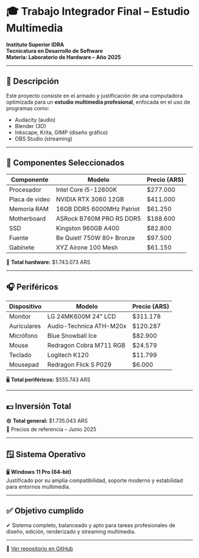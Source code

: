# 🎓 Trabajo Integrador Final – Estudio Multimedia

**Instituto Superior IDRA**  
**Tecnicatura en Desarrollo de Software**  
**Materia: Laboratorio de Hardware – Año 2025**

---

## 📘 Descripción

Este proyecto consiste en el armado y justificación de una computadora optimizada para un **estudio multimedia profesional**, enfocada en el uso de programas como:

- Audacity (audio)
- Blender (3D)
- Inkscape, Krita, GIMP (diseño gráfico)
- OBS Studio (streaming)

---

## 🧾 Componentes Seleccionados

| Componente              | Modelo                             | Precio (ARS)     |
|-------------------------|-------------------------------------|------------------|
| Procesador              | Intel Core i5-12600K                | $277.000         |
| Placa de video          | NVIDIA RTX 3060 12GB                | $411.000         |
| Memoria RAM             | 16GB DDR5 6000MHz Patriot           | $61.250          |
| Motherboard             | ASRock B760M PRO RS DDR5            | $188.600         |
| SSD                     | Kingston 960GB A400                 | $82.800          |
| Fuente                  | Be Quiet! 750W 80+ Bronze           | $97.500          |
| Gabinete                | XYZ Airone 100 Mesh                 | $61.150          |

🧩 **Total hardware:** $1.743.073 ARS

---

## 🎧 Periféricos

| Dispositivo           | Modelo                    | Precio (ARS)     |
|------------------------|---------------------------|------------------|
| Monitor                | LG 24MK600M 24" LCD        | $311.178         |
| Auriculares            | Audio-Technica ATH-M20x   | $120.287         |
| Micrófono              | Blue Snowball Ice         | $82.900          |
| Mouse                  | Redragon Cobra M711 RGB   | $24.579          |
| Teclado                | Logitech K120             | $11.799          |
| Mousepad               | Redragon Flick S P029     | $6.000           |

🖥️ **Total periféricos:** $555.743 ARS

---

## 💵 Inversión Total

🟢 **Total general:** $1.735.043 ARS  
📅 Precios de referencia – Junio 2025

---

## 🪟 Sistema Operativo

🖥️ **Windows 11 Pro (64-bit)**  
Justificado por su amplia compatibilidad, soporte moderno y estabilidad para entornos multimedia.

---

## ✅ Objetivo cumplido

✔ Sistema completo, balanceado y apto para tareas profesionales de diseño, edición, renderizado y streaming multimedia.

---

🔗 [Ver repositorio en GitHub](https://github.com/paulalegre/Trabajo-Final)

